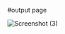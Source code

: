 

#output page



![Screenshot (3)](https://github.com/hghyhghy/loginpage/assets/140393712/7ee1cdb8-133a-4645-b7b9-2315ed34a59a)
